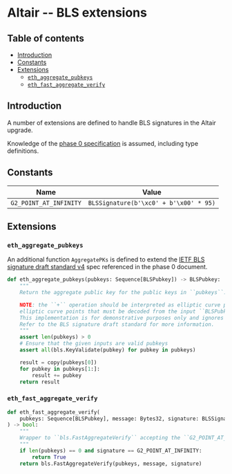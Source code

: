 # Altair -- BLS extensions

## Table of contents

<!-- TOC -->
<!-- START doctoc generated TOC please keep comment here to allow auto update -->
<!-- DON'T EDIT THIS SECTION, INSTEAD RE-RUN doctoc TO UPDATE -->

- [Introduction](#introduction)
- [Constants](#constants)
- [Extensions](#extensions)
  - [`eth_aggregate_pubkeys`](#eth_aggregate_pubkeys)
  - [`eth_fast_aggregate_verify`](#eth_fast_aggregate_verify)

<!-- END doctoc generated TOC please keep comment here to allow auto update -->
<!-- /TOC -->

## Introduction

A number of extensions are defined to handle BLS signatures in the Altair upgrade.

Knowledge of the [phase 0 specification](../phase0/beacon-chain.md) is assumed, including type definitions.

## Constants

| Name | Value |
| - | - |
| `G2_POINT_AT_INFINITY` | `BLSSignature(b'\xc0' + b'\x00' * 95)` |

## Extensions

### `eth_aggregate_pubkeys`

An additional function `AggregatePKs` is defined to extend the
[IETF BLS signature draft standard v4](https://tools.ietf.org/html/draft-irtf-cfrg-bls-signature-04)
spec referenced in the phase 0 document.

```python
def eth_aggregate_pubkeys(pubkeys: Sequence[BLSPubkey]) -> BLSPubkey:
    """
    Return the aggregate public key for the public keys in ``pubkeys``.

    NOTE: the ``+`` operation should be interpreted as elliptic curve point addition, which takes as input
    elliptic curve points that must be decoded from the input ``BLSPubkey``s.
    This implementation is for demonstrative purposes only and ignores encoding/decoding concerns.
    Refer to the BLS signature draft standard for more information.
    """
    assert len(pubkeys) > 0
    # Ensure that the given inputs are valid pubkeys
    assert all(bls.KeyValidate(pubkey) for pubkey in pubkeys)

    result = copy(pubkeys[0])
    for pubkey in pubkeys[1:]:
        result += pubkey
    return result
```

### `eth_fast_aggregate_verify`

```python
def eth_fast_aggregate_verify(
    pubkeys: Sequence[BLSPubkey], message: Bytes32, signature: BLSSignature
) -> bool:
    """
    Wrapper to ``bls.FastAggregateVerify`` accepting the ``G2_POINT_AT_INFINITY`` signature when ``pubkeys`` is empty.
    """
    if len(pubkeys) == 0 and signature == G2_POINT_AT_INFINITY:
        return True
    return bls.FastAggregateVerify(pubkeys, message, signature)
```
